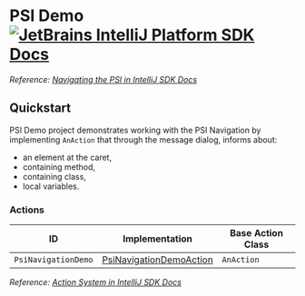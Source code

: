 # PSI Demo [![JetBrains IntelliJ Platform SDK Docs](https://jb.gg/badges/docs.svg)][docs]
*Reference: [Navigating the PSI in IntelliJ SDK Docs][docs:navigating_psi]*

## Quickstart

PSI Demo project demonstrates working with the PSI Navigation by implementing `AnAction` that through the message dialog, informs about:
- an element at the caret,
- containing method,
- containing class,
- local variables.

### Actions

| ID                  | Implementation                                          | Base Action Class |
|---------------------|---------------------------------------------------------|-------------------|
| `PsiNavigationDemo` | [PsiNavigationDemoAction][file:PsiNavigationDemoAction] | `AnAction`        |

*Reference: [Action System in IntelliJ SDK Docs][docs:actions]*


[docs]: https://plugins.jetbrains.com/docs/intellij/
[docs:actions]: https://plugins.jetbrains.com/docs/intellij/basic-action-system.html
[docs:navigating_psi]: https://plugins.jetbrains.com/docs/intellij/navigating-psi.html

[file:PsiNavigationDemoAction]: ./src/main/java/org/intellij/sdk/psi/PsiNavigationDemoAction.java
